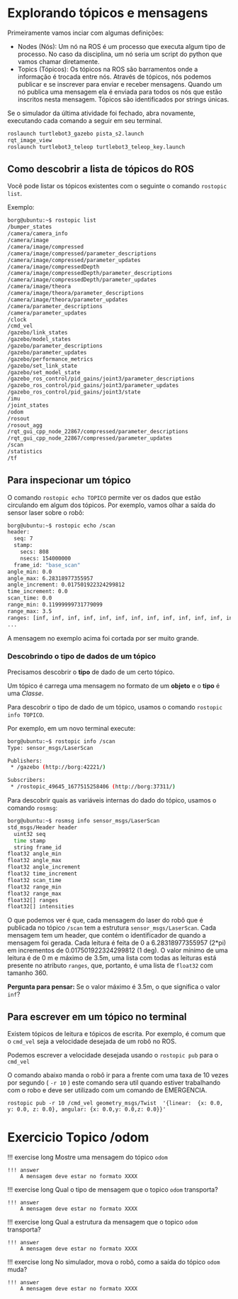 # Explorando tópicos e mensagens

Primeiramente vamos inciar com algumas definições:
* Nodes (Nós): Um nó na ROS é um processo que executa algum tipo de processo. No caso da disciplina, um nó seria um script do python que vamos chamar diretamente.
* Topics (Tópicos): Os tópicos na ROS são barramentos onde a informação é trocada entre nós. Através de tópicos, nós podemos publicar e se inscrever para enviar e receber mensagens.
Quando um nó publica uma mensagem ela é enviada para todos os nós que estão inscritos nesta mensagem.
Tópicos são identificados por strings únicas.

Se o simulador da última atividade foi fechado, abra novamente, executando cada comando a seguir em seu terminal.

```bash 
roslaunch turtlebot3_gazebo pista_s2.launch
rqt_image_view
roslaunch turtlebot3_teleop turtlebot3_teleop_key.launch
```

## Como descobrir a lista de tópicos do ROS
Você pode listar os tópicos existentes com o seguinte o comando `rostopic list`.

Exemplo:

```bash 
borg@ubuntu:~$ rostopic list
/bumper_states
/camera/camera_info
/camera/image
/camera/image/compressed
/camera/image/compressed/parameter_descriptions
/camera/image/compressed/parameter_updates
/camera/image/compressedDepth
/camera/image/compressedDepth/parameter_descriptions
/camera/image/compressedDepth/parameter_updates
/camera/image/theora
/camera/image/theora/parameter_descriptions
/camera/image/theora/parameter_updates
/camera/parameter_descriptions
/camera/parameter_updates
/clock
/cmd_vel
/gazebo/link_states
/gazebo/model_states
/gazebo/parameter_descriptions
/gazebo/parameter_updates
/gazebo/performance_metrics
/gazebo/set_link_state
/gazebo/set_model_state
/gazebo_ros_control/pid_gains/joint3/parameter_descriptions
/gazebo_ros_control/pid_gains/joint3/parameter_updates
/gazebo_ros_control/pid_gains/joint3/state
/imu
/joint_states
/odom
/rosout
/rosout_agg
/rqt_gui_cpp_node_22867/compressed/parameter_descriptions
/rqt_gui_cpp_node_22867/compressed/parameter_updates
/scan
/statistics
/tf
```

## Para inspecionar um tópico
O comando `rostopic echo TOPICO` permite ver os dados que estão circulando em algum dos tópicos. Por exemplo, vamos olhar a saída do sensor laser sobre o robô:

```bash 
borg@ubuntu:~$ rostopic echo /scan
header: 
  seq: 7
  stamp: 
    secs: 808
    nsecs: 154000000
  frame_id: "base_scan"
angle_min: 0.0
angle_max: 6.28318977355957
angle_increment: 0.017501922324299812
time_increment: 0.0
scan_time: 0.0
range_min: 0.11999999731779099
range_max: 3.5
ranges: [inf, inf, inf, inf, inf, inf, inf, inf, inf, inf, inf, inf, inf, inf, inf, inf, inf, inf, inf, inf, inf, inf, inf, inf, inf, inf, inf, inf, inf, inf, inf, inf, inf, inf, inf, inf, inf, inf, inf, inf, inf, inf, inf, inf, inf, inf, inf, inf, inf, inf, inf, inf, inf, inf, inf, inf, inf, inf, inf, inf, inf, inf, inf, inf, inf, inf, inf, inf, inf, inf, inf, inf, inf, inf, 2.064145803451538, 2.0749526023864746, inf, inf, inf, inf, inf, inf, inf, inf, inf, inf, inf, inf, 3.017547845840454, 3.0342345237731934, 3.0564873218536377, 3.0211501121520996, 3.0298988819122314, 3.0324952602386475, 3.03559947013855, 3.048578977584839, 3.0339245796203613, 3.0593883991241455, inf, inf, inf, inf, inf, inf, inf, inf, inf, inf,
...
```
A mensagem no exemplo acima foi cortada por ser muito grande.

### Descobrindo o tipo de dados de um tópico

Precisamos descobrir o **tipo** de dado de um certo tópico.

Um tópico é carrega uma mensagem no formato de um **objeto** e o **tipo** é uma *Classe*.

Para descobrir o tipo de dado de um tópico, usamos o comando `rostopic info TOPICO`.

Por exemplo, em um novo terminal execute:

```bash
borg@ubuntu:~$ rostopic info /scan
Type: sensor_msgs/LaserScan

Publishers: 
 * /gazebo (http://borg:42221/)

Subscribers: 
 * /rostopic_49645_1677515258406 (http://borg:37311/)
```

Para descobrir quais as variáveis internas do dado do tópico, usamos o comando `rosmsg`:

```bash
borg@ubuntu:~$ rosmsg info sensor_msgs/LaserScan
std_msgs/Header header
  uint32 seq
  time stamp
  string frame_id
float32 angle_min
float32 angle_max
float32 angle_increment
float32 time_increment
float32 scan_time
float32 range_min
float32 range_max
float32[] ranges
float32[] intensities
```

O que podemos ver é que, cada mensagem do laser do robô que é publicada no tópico `/scan` tem a estrutura `sensor_msgs/LaserScan`. Cada mensagem tem um header, que contém o identificador de quando a mensagem foi gerada. Cada leitura é feita de 0 a 6.28318977355957 (2*pi) em incrementos de 0.017501922324299812 (1 deg). O valor mínimo de uma leitura é de 0 m e máximo de 3.5m, uma lista com todas as leituras está presente no atributo `ranges`, que, portanto, é uma lista de `float32` com tamanho 360. 

**Pergunta para pensar:** Se o valor máximo é 3.5m, o que significa o valor `inf`?

## Para escrever em um tópico no terminal

Existem tópicos de leitura e tópicos de escrita. Por exemplo, é comum que o `cmd_vel` seja a velocidade desejada de um robô no ROS.

Podemos escrever a velocidade desejada usando o `rostopic pub` para o `cmd_vel`

O comando abaixo manda o robô ir para a frente com uma taxa de 10 vezes por segundo ( `-r 10` ) este comando sera util quando estiver trabalhando com o robo e deve ser utilizado com um comando de EMERGENCIA.

    rostopic pub -r 10 /cmd_vel geometry_msgs/Twist  '{linear:  {x: 0.0, y: 0.0, z: 0.0}, angular: {x: 0.0,y: 0.0,z: 0.0}}'

# Exercicio Topico /odom

!!! exercise long 
    Mostre uma mensagem do tópico `odom`

    !!! answer
        A mensagem deve estar no formato XXXX 

!!! exercise long 
    Qual o tipo de mensagem que o topico `odom` transporta?

    !!! answer
        A mensagem deve estar no formato XXXX 

!!! exercise long 
    Qual a estrutura da mensagem que o topico `odom` transporta?

    !!! answer
        A mensagem deve estar no formato XXXX 

!!! exercise long 
    No simulador, mova o robô, como a saída do tópico `odom` muda?

    !!! answer
        A mensagem deve estar no formato XXXX 